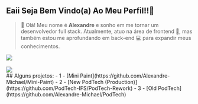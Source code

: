 ## Eaii Seja Bem Vindo(a) Ao Meu Perfil!!🚀

> 👋 Olá! Meu nome é **Alexandre** e sonho em me tornar um desenvolvedor full stack. Atualmente, atuo na área de frontend 🎨, mas também estou me aprofundando em back-end 💻 para expandir meus conhecimentos.


<div>
  <a href="https://github.com/Alexandre-Michael">
    <img src="https://github-readme-stats.vercel.app/api?username=Alexandre-Michael&theme=dark&show_icons=true">
     <br><br>
    <img src="https://github-readme-stats.vercel.app/api/top-langs/?username=Alexandre-Michael&theme=dark">
  </a>
</div>
<div>
  ## Alguns projetos:
    - 1 - [Mini Paint](https://github.com/Alexandre-Michael/Mini-Paint)
    - 2 - [New PodTech (Production)](https://github.com/PodTech-IFS/PodTech-Rework)
    - 3 - [Old PodTech](https://github.com/Alexandre-Michael/PodTech)
</div>


